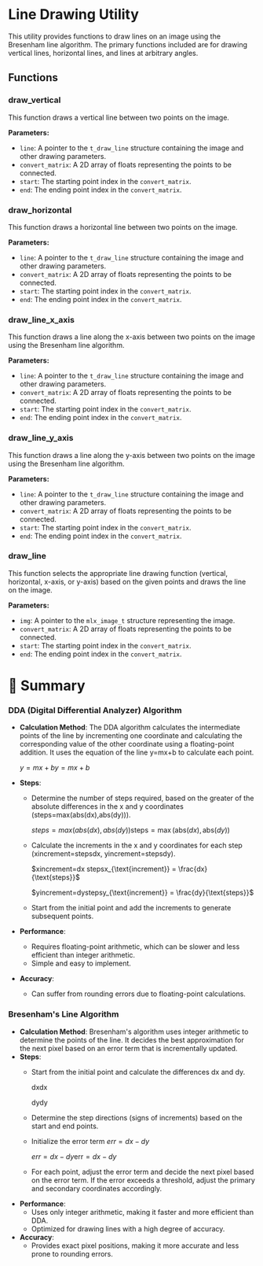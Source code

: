 # Line Drawing Utility

This utility provides functions to draw lines on an image using the Bresenham line algorithm. The primary functions included are for drawing vertical lines, horizontal lines, and lines at arbitrary angles.

## Functions

### draw_vertical

This function draws a vertical line between two points on the image.

**Parameters:**
- `line`: A pointer to the `t_draw_line` structure containing the image and other drawing parameters.
- `convert_matrix`: A 2D array of floats representing the points to be connected.
- `start`: The starting point index in the `convert_matrix`.
- `end`: The ending point index in the `convert_matrix`.

### draw_horizontal

This function draws a horizontal line between two points on the image.

**Parameters:**
- `line`: A pointer to the `t_draw_line` structure containing the image and other drawing parameters.
- `convert_matrix`: A 2D array of floats representing the points to be connected.
- `start`: The starting point index in the `convert_matrix`.
- `end`: The ending point index in the `convert_matrix`.

### draw_line_x_axis

This function draws a line along the x-axis between two points on the image using the Bresenham line algorithm.

**Parameters:**
- `line`: A pointer to the `t_draw_line` structure containing the image and other drawing parameters.
- `convert_matrix`: A 2D array of floats representing the points to be connected.
- `start`: The starting point index in the `convert_matrix`.
- `end`: The ending point index in the `convert_matrix`.

### draw_line_y_axis

This function draws a line along the y-axis between two points on the image using the Bresenham line algorithm.

**Parameters:**
- `line`: A pointer to the `t_draw_line` structure containing the image and other drawing parameters.
- `convert_matrix`: A 2D array of floats representing the points to be connected.
- `start`: The starting point index in the `convert_matrix`.
- `end`: The ending point index in the `convert_matrix`.

### draw_line

This function selects the appropriate line drawing function (vertical, horizontal, x-axis, or y-axis) based on the given points and draws the line on the image.

**Parameters:**
- `img`: A pointer to the `mlx_image_t` structure representing the image.
- `convert_matrix`: A 2D array of floats representing the points to be connected.
- `start`: The starting point index in the `convert_matrix`.
- `end`: The ending point index in the `convert_matrix`.

# 🧾 Summary

### DDA (Digital Differential Analyzer) Algorithm

- **Calculation Method**: The DDA algorithm calculates the intermediate points of the line by incrementing one coordinate and calculating the corresponding value of the other coordinate using a floating-point addition. It uses the equation of the line y=mx+b to calculate each point.
    
    $y=mx+by = mx + b$
    
- **Steps**:
    - Determine the number of steps required, based on the greater of the absolute differences in the x and y coordinates (steps=max(abs(dx),abs(dy))).
        
        $steps=max⁡(abs(dx),abs(dy))\text{steps} = \max(\text{abs}(dx), \text{abs}(dy))$
        
    - Calculate the increments in the x and y coordinates for each step (xincrement=stepsdx, yincrement=stepsdy).
        
        $xincrement=dx stepsx_{\text{increment}} = \frac{dx}{\text{steps}}$
        
        $yincrement=dystepsy_{\text{increment}} = \frac{dy}{\text{steps}}$
        
    - Start from the initial point and add the increments to generate subsequent points.
- **Performance**:
    - Requires floating-point arithmetic, which can be slower and less efficient than integer arithmetic.
    - Simple and easy to implement.
- **Accuracy**:
    - Can suffer from rounding errors due to floating-point calculations.

### Bresenham's Line Algorithm

- **Calculation Method**: Bresenham's algorithm uses integer arithmetic to determine the points of the line. It decides the best approximation for the next pixel based on an error term that is incrementally updated.
- **Steps**:
    - Start from the initial point and calculate the differences dx and dy.
        
        dxdx
        
        dydy
        
    - Determine the step directions (signs of increments) based on the start and end points.
    - Initialize the error term $err=dx−dy$
        
        $err=dx−dy\text{err} = dx - dy$
        
    - For each point, adjust the error term and decide the next pixel based on the error term. If the error exceeds a threshold, adjust the primary and secondary coordinates accordingly.
- **Performance**:
    - Uses only integer arithmetic, making it faster and more efficient than DDA.
    - Optimized for drawing lines with a high degree of accuracy.
- **Accuracy**:
    - Provides exact pixel positions, making it more accurate and less prone to rounding errors.
